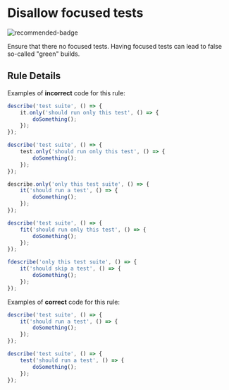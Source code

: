 # Disallow focused tests

![recommended-badge][]

Ensure that there no focused tests. Having focused tests can lead to false so-called "green" builds.

## Rule Details

Examples of **incorrect** code for this rule:

```js
describe('test suite', () => {
    it.only('should run only this test', () => {
        doSomething();
    });
});

describe('test suite', () => {
    test.only('should run only this test', () => {
        doSomething();
    });
});

describe.only('only this test suite', () => {
    it('should run a test', () => {
        doSomething();
    });
});

describe('test suite', () => {
    fit('should run only this test', () => {
        doSomething();
    });
});

fdescribe('only this test suite', () => {
    it('should skip a test', () => {
        doSomething();
    });
});
```

Examples of **correct** code for this rule:

```js
describe('test suite', () => {
    it('should run a test', () => {
        doSomething();
    });
});

describe('test suite', () => {
    test('should run a test', () => {
        doSomething();
    });
});
```

[recommended-badge]: https://img.shields.io/badge/recommended-brightgreen
